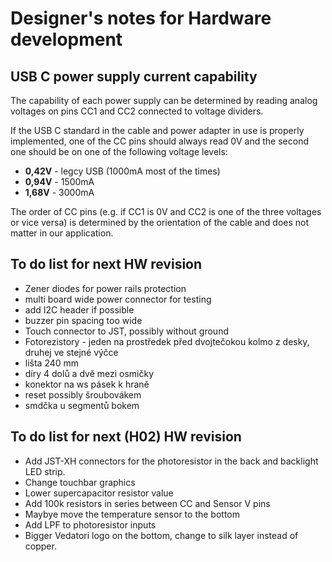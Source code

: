 <h1>Designer's notes for Hardware development</h1>
<h2>USB C power supply current capability</h2>
The capability of each power supply can be determined by reading analog voltages on pins CC1 and CC2 connected to voltage dividers.

If the USB C standard in the cable and power adapter in use is properly implemented, one of the CC pins should always read 0V and the second one should be on one of the following voltage levels:
<ul>
  <li><strong>0,42V</strong> - legcy USB (1000mA most of the times)</li>
  <li><strong>0,94V</strong> - 1500mA</li>
  <li><strong>1,68V</strong> - 3000mA</li>
</ul>
The order of CC pins (e.g. if CC1 is 0V and CC2 is one of the three voltages or vice versa) is determined by the orientation of the cable and does not matter in our application.


<h2>To do list for next HW revision</h2>
<ul>
  <li>Zener diodes for power rails protection</li>
  <li>multi board wide power connector for testing</li>
  <li>add I2C header if possible</li>
  <li>buzzer pin spacing too wide</li>
  <li>Touch connector to JST, possibly without ground</li>
  <li>Fotorezistory - jeden na prostředek před dvojtečokou kolmo z desky, druhej ve stejné výčce</li>
  <li>lišta 240 mm</li>
  <li>díry 4 dolů a dvě mezi osmičky</li>
  <li>konektor na ws pásek k hraně</li>
  <li>reset possibly šroubovákem</li>
  <li>smdčka u segmentů bokem</li>

</ul>

<h2>To do list for next (H02) HW revision</h2>
<ul>
  <li>Add JST-XH connectors for the photoresistor in the back and backlight LED strip.</li>
  <li>Change touchbar graphics</li>
  <li>Lower supercapacitor resistor value</li>
  <li>Add 100k resistors in series between CC and Sensor V pins</li>
  <li>Maybye move the temperature sensor to the bottom</li>
  <li>Add LPF to photoresistor inputs</li>
  <li>Bigger Vedatori logo on the bottom, change to silk layer instead of copper.</li>
</ul>